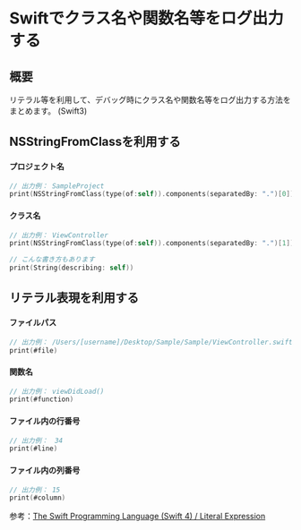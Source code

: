 # Swiftでクラス名や関数名等をログ出力する
## 概要
リテラル等を利用して、デバッグ時にクラス名や関数名等をログ出力する方法をまとめます。
(Swift3)

## NSStringFromClassを利用する

#### プロジェクト名
```swift
// 出力例： SampleProject
print(NSStringFromClass(type(of:self)).components(separatedBy: ".")[0])
```

#### クラス名    
```swift
// 出力例： ViewController
print(NSStringFromClass(type(of:self)).components(separatedBy: ".")[1])

// こんな書き方もあります
print(String(describing: self))
```        

## リテラル表現を利用する

#### ファイルパス
```swift
// 出力例： /Users/[username]/Desktop/Sample/Sample/ViewController.swift
print(#file)
```

#### 関数名        
```swift
// 出力例： viewDidLoad()
print(#function)
```
        
#### ファイル内の行番号
```swift
// 出力例：　34
print(#line)
```
        
#### ファイル内の列番号
```swift
// 出力例： 15
print(#column)
```

参考：[The Swift Programming Language (Swift 4) / Literal Expression](https://developer.apple.com/library/content/documentation/Swift/Conceptual/Swift_Programming_Language/Expressions.html)

